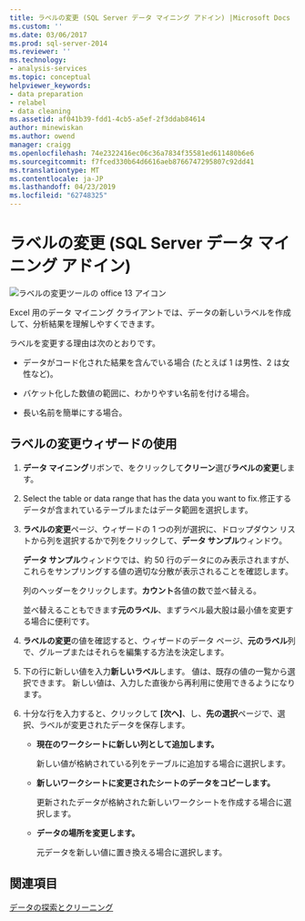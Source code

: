 ```yaml
---
title: ラベルの変更 (SQL Server データ マイニング アドイン) |Microsoft Docs
ms.custom: ''
ms.date: 03/06/2017
ms.prod: sql-server-2014
ms.reviewer: ''
ms.technology:
- analysis-services
ms.topic: conceptual
helpviewer_keywords:
- data preparation
- relabel
- data cleaning
ms.assetid: af041b39-fdd1-4cb5-a5ef-2f3ddab84614
author: minewiskan
ms.author: owend
manager: craigg
ms.openlocfilehash: 74e2322416ec06c36a7834f35581ed611480b6e6
ms.sourcegitcommit: f7fced330b64d6616aeb8766747295807c92dd41
ms.translationtype: MT
ms.contentlocale: ja-JP
ms.lasthandoff: 04/23/2019
ms.locfileid: "62748325"
---
```

# <a name="relabel-sql-server-data-mining-add-ins"></a>ラベルの変更 (SQL Server データ マイニング アドイン)
  ![ラベルの変更ツールの office 13 アイコン](media/dm13-relabel.gif "ラベルの変更ツールの Office 13 アイコン")  
  
 Excel 用のデータ マイニング クライアントでは、データの新しいラベルを作成して、分析結果を理解しやすくできます。  
  
 ラベルを変更する理由は次のとおりです。  
  
-   データがコード化された結果を含んでいる場合 (たとえば 1 は男性、2 は女性など)。  
  
-   バケット化した数値の範囲に、わかりやすい名前を付ける場合。  
  
-   長い名前を簡単にする場合。  
  
## <a name="using-the-relabel-wizard"></a>ラベルの変更ウィザードの使用  
  
1.  **データ マイニング**リボンで、をクリックして**クリーン**選び**ラベルの変更**します。  
  
2.  Select the table or data range that has the data you want to fix.修正するデータが含まれているテーブルまたはデータ範囲を選択します。  
  
3.  **ラベルの変更**ページ、ウィザードの 1 つの列が選択に、ドロップダウン リストから列を選択するかで列をクリックして、**データ サンプル**ウィンドウ。  
  
     **データ サンプル**ウィンドウでは、約 50 行のデータにのみ表示されますが、これらをサンプリングする値の適切な分散が表示されることを確認します。  
  
     列のヘッダーをクリックします。**カウント**各値の数で並べ替える。  
  
     並べ替えることもできます**元のラベル**、まずラベル最大股は最小値を変更する場合に便利です。  
  
4.  **ラベルの変更**の値を確認すると、ウィザードのデータ ページ、**元のラベル**列で、グループまたはそれらを編集する方法を決定します。  
  
5.  下の行に新しい値を入力**新しいラベル**します。 値は、既存の値の一覧から選択できます。 新しい値は、入力した直後から再利用に使用できるようになります。  
  
6.  十分な行を入力すると、クリックして **[次へ]**、し、**先の選択**ページで、選択、ラベルが変更されたデータを保存します。  
  
    -   **現在のワークシートに新しい列として追加します。**  
  
         新しい値が格納されている列をテーブルに追加する場合に選択します。  
  
    -   **新しいワークシートに変更されたシートのデータをコピーします。**  
  
         更新されたデータが格納された新しいワークシートを作成する場合に選択します。  
  
    -   **データの場所を変更します。**  
  
         元データを新しい値に置き換える場合に選択します。  
  
## <a name="see-also"></a>関連項目  
 [データの探索とクリーニング](exploring-and-cleaning-data.md)  
  
  
